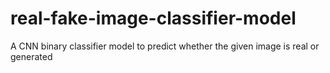 # real-fake-image-classifier-model
A CNN binary classifier model to predict whether the given image is real or generated
